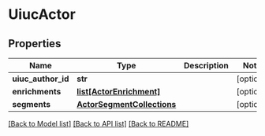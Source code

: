# UiucActor

## Properties
Name | Type | Description | Notes
------------ | ------------- | ------------- | -------------
**uiuc_author_id** | **str** |  | [optional] 
**enrichments** | [**list[ActorEnrichment]**](ActorEnrichment.md) |  | [optional] 
**segments** | [**ActorSegmentCollections**](ActorSegmentCollections.md) |  | [optional] 

[[Back to Model list]](../README.md#documentation-for-models) [[Back to API list]](../README.md#documentation-for-api-endpoints) [[Back to README]](../README.md)

